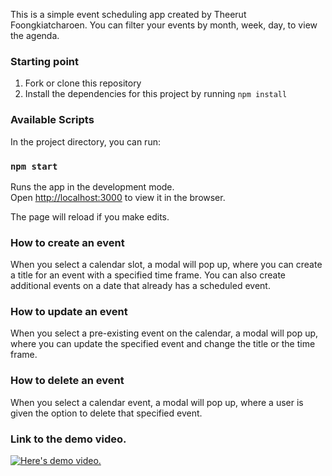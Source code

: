 This is a simple event scheduling app created by Theerut Foongkiatcharoen.
You can filter your events by month, week, day, to view the agenda.

### Starting point
1. Fork or clone this repository
2. Install the dependencies for this project by running `npm install`


### Available Scripts
In the project directory, you can run:

### `npm start`
Runs the app in the development mode.<br>
Open [http://localhost:3000](http://localhost:3000) to view it in the browser.

The page will reload if you make edits.<br>


### How to create an event
When you select a calendar slot, a modal will pop up, where you can create a title for an event with a specified time frame. 
You can also create additional events on a date that already has a scheduled event.

### How to update an event
When you select a pre-existing event on the calendar, a modal will pop up, where you can update the specified event and change the title or the time frame.

### How to delete an event
When you select a calendar event, a modal will pop up, where a user is given the option to delete that specified event.

### Link to the demo video.
[![Here's demo video.](https://img.youtube.com/vi/zuGjyolK4Hg/0.jpg)](https://youtu.be/zuGjyolK4Hg)




